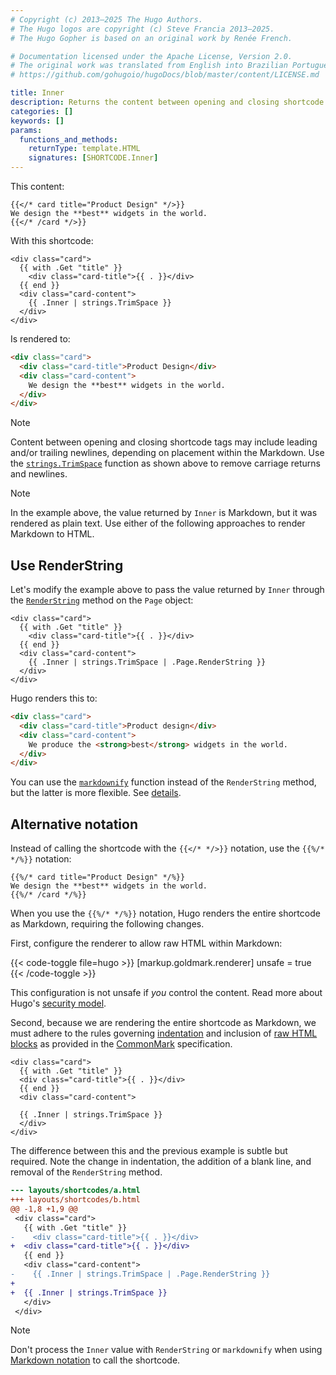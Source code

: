 ```yaml
---
# Copyright (c) 2013–2025 The Hugo Authors.
# The Hugo logos are copyright (c) Steve Francia 2013–2025.
# The Hugo Gopher is based on an original work by Renée French.

# Documentation licensed under the Apache License, Version 2.0.
# The original work was translated from English into Brazilian Portuguese.
# https://github.com/gohugoio/hugoDocs/blob/master/content/LICENSE.md

title: Inner
description: Returns the content between opening and closing shortcode tags, applicable when the shortcode call includes a closing tag.
categories: []
keywords: []
params:
  functions_and_methods:
    returnType: template.HTML
    signatures: [SHORTCODE.Inner]
---
```


This content:

```text {file="content/services.md"}
{{</* card title="Product Design" */>}}
We design the **best** widgets in the world.
{{</* /card */>}}
```

With this shortcode:

```go-html-template {file="layouts/shortcodes/card.html"}
<div class="card">
  {{ with .Get "title" }}
    <div class="card-title">{{ . }}</div>
  {{ end }}
  <div class="card-content">
    {{ .Inner | strings.TrimSpace }}
  </div>
</div>
```

Is rendered to:

```html
<div class="card">
  <div class="card-title">Product Design</div>
  <div class="card-content">
    We design the **best** widgets in the world.
  </div>
</div>
```

> [!note]
> Content between opening and closing shortcode tags may include leading and/or trailing newlines, depending on placement within the Markdown. Use the [`strings.TrimSpace`] function as shown above to remove carriage returns and newlines.

> [!note]
> In the example above, the value returned by `Inner` is Markdown, but it was rendered as plain text. Use either of the following approaches to render Markdown to HTML.

## Use RenderString

Let's modify the example above to pass the value returned by `Inner` through the [`RenderString`] method on the `Page` object:

```go-html-template {file="layouts/shortcodes/card.html"}
<div class="card">
  {{ with .Get "title" }}
    <div class="card-title">{{ . }}</div>
  {{ end }}
  <div class="card-content">
    {{ .Inner | strings.TrimSpace | .Page.RenderString }}
  </div>
</div>
```

Hugo renders this to:

```html
<div class="card">
  <div class="card-title">Product design</div>
  <div class="card-content">
    We produce the <strong>best</strong> widgets in the world.
  </div>
</div>
```

You can use the [`markdownify`] function instead of the `RenderString` method, but the latter is more flexible. See&nbsp;[details].

## Alternative notation

Instead of calling the shortcode with the `{{</* */>}}` notation, use the `{{%/* */%}}` notation:

```text {file="content/services.md"}
{{%/* card title="Product Design" */%}}
We design the **best** widgets in the world.
{{%/* /card */%}}
```

When you use the `{{%/* */%}}` notation, Hugo renders the entire shortcode as Markdown, requiring the following changes.

First, configure the renderer to allow raw HTML within Markdown:

{{< code-toggle file=hugo >}}
[markup.goldmark.renderer]
unsafe = true
{{< /code-toggle >}}

This configuration is not unsafe if _you_ control the content. Read more about Hugo's [security model].

Second, because we are rendering the entire shortcode as Markdown, we must adhere to the rules governing [indentation] and inclusion of [raw HTML blocks] as provided in the [CommonMark] specification.

```go-html-template {file="layouts/shortcodes/card.html"}
<div class="card">
  {{ with .Get "title" }}
  <div class="card-title">{{ . }}</div>
  {{ end }}
  <div class="card-content">

  {{ .Inner | strings.TrimSpace }}
  </div>
</div>
```

The difference between this and the previous example is subtle but required. Note the change in indentation, the addition of a blank line, and removal of the `RenderString` method.

```diff
--- layouts/shortcodes/a.html
+++ layouts/shortcodes/b.html
@@ -1,8 +1,9 @@
 <div class="card">
   {{ with .Get "title" }}
-    <div class="card-title">{{ . }}</div>
+  <div class="card-title">{{ . }}</div>
   {{ end }}
   <div class="card-content">
-    {{ .Inner | strings.TrimSpace | .Page.RenderString }}
+
+  {{ .Inner | strings.TrimSpace }}
   </div>
 </div>
```

> [!note]
> Don't process the `Inner` value with `RenderString` or `markdownify` when using [Markdown notation] to call the shortcode.

[`markdownify`]: /functions/transform/markdownify/
[`RenderString`]: /methods/page/renderstring/
[`strings.TrimSpace`]: /functions/strings/trimspace/
[CommonMark]: https://spec.commonmark.org/current/
[details]: /methods/page/renderstring/
[indentation]: https://spec.commonmark.org/0.30/#indented-code-blocks
[Markdown notation]: /content-management/shortcodes/#notation
[raw HTML blocks]: https://spec.commonmark.org/0.31.2/#html-blocks
[security model]: /about/security/
